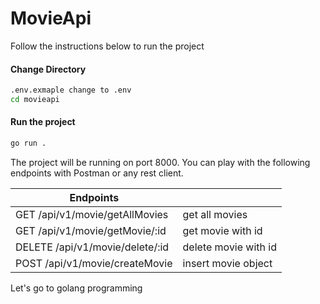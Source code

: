 # MovieApi
Follow the instructions below to run the project
#### Change Directory
```sh
.env.exmaple change to .env
cd movieapi
```
#### Run the project
```sh
go run .
```

The project will be running on port 8000. You can play with the following endpoints with Postman or any rest client.

| Endpoints |  |
| ------ | ------ |
| GET /api/v1/movie/getAllMovies | get all movies |
| GET /api/v1/movie/getMovie/:id | get movie with id |
| DELETE /api/v1/movie/delete/:id| delete movie with id |
| POST /api/v1/movie/createMovie | insert movie object |

Let's go to golang programming

